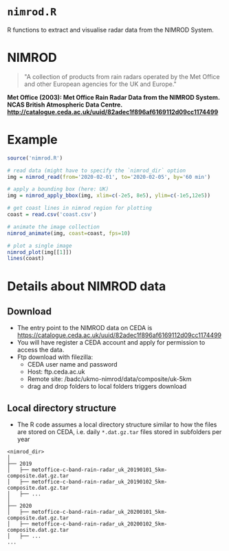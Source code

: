 # `nimrod.R`

R functions to extract and visualise radar data from the NIMROD System.


# NIMROD

> "A collection of products from rain radars operated by the Met Office and
> other European agencies for the UK and Europe."

**Met Office (2003): Met Office Rain Radar Data from the NIMROD System. NCAS
British Atmospheric Data Centre.
<http://catalogue.ceda.ac.uk/uuid/82adec1f896af6169112d09cc1174499>**


# Example

```r
source('nimrod.R')

# read data (might have to specify the `nimrod_dir` option
img = nimrod_read(from='2020-02-01', to='2020-02-05', by='60 min')

# apply a bounding box (here: UK)
img = nimrod_apply_bbox(img, xlim=c(-2e5, 8e5), ylim=c(-1e5,12e5))

# get coast lines in nimrod region for plotting
coast = read.csv('coast.csv')

# animate the image collection
nimrod_animate(img, coast=coast, fps=10)

# plot a single image
nimrod_plot(img[[1]])
lines(coast)
```



# Details about NIMROD data

## Download

- The entry point to the NIMROD data on CEDA is
  <https://catalogue.ceda.ac.uk/uuid/82adec1f896af6169112d09cc1174499>
- You will have register a CEDA account and apply for permission to access the
  data.
- Ftp download with filezilla:
  - CEDA user name and password
  - Host: ftp.ceda.ac.uk 
  - Remote site: /badc/ukmo-nimrod/data/composite/uk-5km
  - drag and drop folders to local folders triggers download


## Local directory structure

- The R code assumes a local directory structure similar to how the files are
  stored on CEDA, i.e. daily `*.dat.gz.tar` files stored in subfolders per year
  
```
<nimrod_dir>
│
├── 2019
│   ├── metoffice-c-band-rain-radar_uk_20190101_5km-composite.dat.gz.tar
│   ├── metoffice-c-band-rain-radar_uk_20190102_5km-composite.dat.gz.tar
│   ├── ...
│
├── 2020
│   ├── metoffice-c-band-rain-radar_uk_20200101_5km-composite.dat.gz.tar
│   ├── metoffice-c-band-rain-radar_uk_20200102_5km-composite.dat.gz.tar
│   ├── ...
...
```





